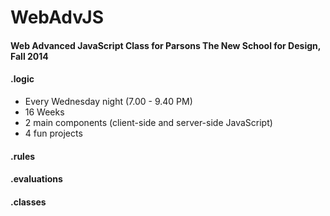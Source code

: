 WebAdvJS
========

#### Web Advanced JavaScript Class for Parsons The New School for Design, Fall 2014

#### .logic
- Every Wednesday night (7.00 - 9.40 PM)
- 16 Weeks
- 2 main components (client-side and server-side JavaScript)
- 4 fun projects

#### .rules

#### .evaluations

#### .classes
